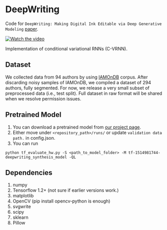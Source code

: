 # DeepWriting
Code for `DeepWriting: Making Digital Ink Editable via Deep Generative Modeling` [paper](https://arxiv.org/abs/1801.08379).

[![Watch the video](https://img.youtube.com/vi/NVF-1csvVvc/0.jpg)](https://www.youtube.com/watch?v=NVF-1csvVvc)

Implementation of conditional variational RNNs (C-VRNN).

## Dataset
We collected data from 94 authors by using [IAMOnDB](http://www.fki.inf.unibe.ch/databases/iam-handwriting-database) corpus. After discarding noisy samples of IAMOnDB, we compiled a dataset of 294 authors, fully segmented. For now, we release a very small subset of preprocessed data (i.e., test split). Full dataset in raw format will be shared when we resolve permission issues.

## Pretrained Model
1. You can download a pretrained model from [our project page](https://ait.ethz.ch/projects/2018/deepwriting/downloads/tf-1514981744-deepwriting_synthesis_model.tar.gz).
2. Either move under `<repository_path>/runs/` or update `validation data path.` in config.json.
3. You can run
```
python tf_evaluate_hw.py -S <path_to_model_folder> -M tf-1514981744-deepwriting_synthesis_model -QL
```


## Dependencies
1. numpy
2. Tensorflow 1.2+ (not sure if earlier versions work.)
3. matplotlib
4. OpenCV (pip install opencv-python is enough)
5. svgwrite
6. scipy
7. sklearn
8. Pillow
